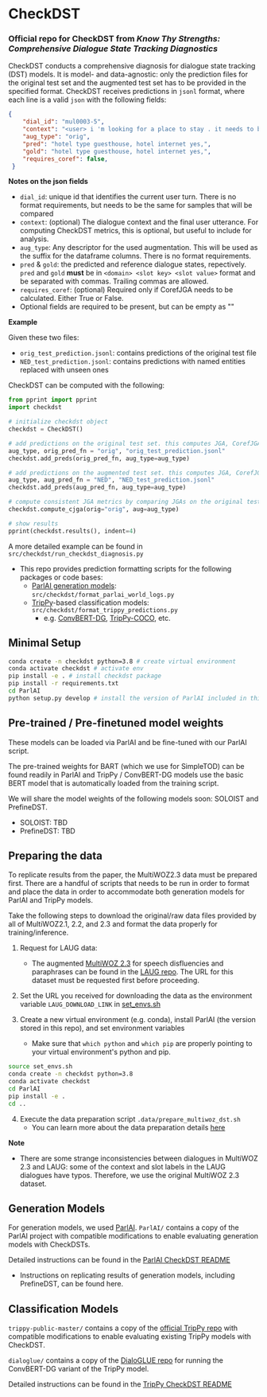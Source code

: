 # CheckDST
### Official repo for CheckDST from <em>Know Thy Strengths: Comprehensive Dialogue State Tracking Diagnostics</em>

CheckDST conducts a comprehensive diagnosis for dialogue state tracking (DST) models. 
It is model- and data-agnostic: only the prediction files for the original test set and the augmented test set has to be provided in the specified format. 
CheckDST receives predictions in `jsonl` format, where each line is a valid `json` with the following fields: 
```json
{
    "dial_id": "mul0003-5", 
    "context": "<user> i 'm looking for a place to stay . it needs to be a guesthouse and include free wifi .",  
    "aug_type": "orig",
    "pred": "hotel type guesthouse, hotel internet yes,",   
    "gold": "hotel type guesthouse, hotel internet yes,", 
    "requires_coref": false, 
 }
```

**Notes on the json fields** 
- `dial_id`: unique id that identifies the current user turn. There is no format requirements, but needs to be the same for samples that will be compared
- `context`: (optional) The dialogue context and the final user utterance. For computing CheckDST metrics, this is optional, but useful to include for analysis. 
- `aug_type`: Any descriptor for the used augmentation. This will be used as the suffix for the dataframe columns. There is no format requirements. 
- `pred` & `gold`: the predicted and reference dialogue states, repectively. `pred` and `gold` **must** be in `<domain> <slot key> <slot value>` format and be separated with commas. Trailing commas are allowed.
- `requires_coref`: (optional) Required only if CorefJGA needs to be calculated. Either True or False. 
- Optional fields are required to be present, but can be empty as ""



**Example**

Given these two files: 
- `orig_test_prediction.jsonl`: contains predictions of the original test file
- `NED_test_prediction.jsonl`: contains predictions with named entities replaced with unseen ones

CheckDST can be computed with the following: 

```python
from pprint import pprint
import checkdst

# initialize checkdst object 
checkdst = CheckDST()

# add predictions on the original test set. this computes JGA, CorefJGA if applicable, and hallucination 
aug_type, orig_pred_fn = "orig", "orig_test_prediction.jsonl" 
checkdst.add_preds(orig_pred_fn, aug_type=aug_type)

# add predictions on the augmented test set. this computes JGA, CorefJGA if applicable, and hallucination 
aug_type, aug_pred_fn = "NED", "NED_test_prediction.jsonl" 
checkdst.add_preds(aug_pred_fn, aug_type=aug_type)

# compute consistent JGA metrics by comparing JGAs on the original test set and the augmented test set 
checkdst.compute_cjga(orig="orig", aug=aug_type)

# show results 
pprint(checkdst.results(), indent=4)
```

A more detailed example can be found in `src/checkdst/run_checkdst_diagnosis.py`

- This repo provides prediction formatting scripts for the following packages or code bases: 
    - [ParlAI generation models](#generation-models): `src/checkdst/format_parlai_world_logs.py`
    - [TripPy](#classification-models)-based classification models: `src/checkdst/format_trippy_predictions.py`
        - e.g. [ConvBERT-DG](https://github.com/alexa/dialoglue), [TripPy-COCO](https://arxiv.org/pdf/2010.12850.pdf), etc.



## Minimal Setup 

```bash
conda create -n checkdst python=3.8 # create virtual environment 
conda activate checkdst # activate env
pip install -e . # install checkdst package
pip install -r requirements.txt
cd ParlAI  
python setup.py develop # install the version of ParlAI included in this repo
```


## Pre-trained / Pre-finetuned model weights 

These models can be loaded via ParlAI and be fine-tuned with our ParlAI script. 

The pre-trained weights for BART (which we use for SimpleTOD) can be found readily in ParlAI and TripPy / ConvBERT-DG models use the basic BERT model that is automatically loaded from the training script. 

We will share the model weights of the following models soon: SOLOIST and PrefineDST. 
- SOLOIST: TBD
- PrefineDST: TBD 

## Preparing the data 

To replicate results from the paper, the MultiWOZ2.3 data must be prepared first. There are a handful of scripts that needs to be run in order to format and place the data in order to accommodate both generation models for ParlAI and TripPy models. 

Take the following steps to download the original/raw data files provided by all of MultiWOZ2.1, 2.2, and 2.3 and format the data properly for training/inference.

1. Request for LAUG data: 
    - The augmented [MultiWOZ 2.3](https://github.com/lexmen318/MultiWOZ-coref) for speech disfluencies and paraphrases can be found in the [LAUG repo](https://github.com/thu-coai/LAUG#supported-datasets). The URL for this dataset must be requested first before proceeding.

1. Set the URL you received for downloading the data as the environment variable `LAUG_DOWNLOAD_LINK` in [set_envs.sh](set_envs.sh) 
1. Create a new virtual environment (e.g. conda), install ParlAI (the version stored in this repo), and set environment variables
    * Make sure that `which python` and `which pip` are properly pointing to your virtual environment's  python and pip. 
```bash
source set_envs.sh 
conda create -n checkdst python=3.8
conda activate checkdst
cd ParlAI
pip install -e . 
cd .. 
```

4. Execute the data preparation script `.data/prepare_multiwoz_dst.sh`
    - You can learn more about the data preparation details [here](data/README.md)

**Note** 
- There are some strange inconsistencies between dialogues in MultiWOZ 2.3 and LAUG: some of the context and slot labels in the LAUG dialogues have typos. Therefore, we use the original MultiWOZ 2.3 dataset. 


## Generation Models 

For generation models, we used [ParlAI](https://parl.ai). `ParlAI/` contains a copy of the ParlAI project with compatible modifications to enable evaluating generation models with CheckDSTs. 

Detailed instructions can be found in the [ParlAI CheckDST README](ParlAI/CHECKDST_README.md)
- Instructions on replicating results of generation models, including PrefineDST, can be found here. 


## Classification Models 

`trippy-public-master/` contains a copy of the [official TripPy repo](https://gitlab.cs.uni-duesseldorf.de/general/dsml/trippy-public) with compatible modifications to enable evaluating existing TripPy models with CheckDST. 

`dialoglue/` contains a copy of the [DialoGLUE repo](https://github.com/alexa/dialoglue) for running the ConvBERT-DG variant of the TripPy model. 

Detailed instructions can be found in the [TripPy CheckDST README](trippy-public-master/CHECKDST_README.md)
